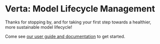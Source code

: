 # Verta: Model Lifecycle Management

Thanks for stopping by, and for taking your first step towards a healthier, more sustainable model lifecycle!

Come see [our user guide and documentation](https://docs.verta.ai/) to get started.
